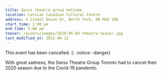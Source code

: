 ```yaml
---
title: Swiss theatre group matinée
location: Latvian Canadian Cultural Centre
address: 4 Credit Union Dr, North York, ON M4A 2N8
start_time: 2:00 pm
end_time: 5:00 pm
teaser: /assets/images/2020-05-03-theatre-teaser.jpg
last_modified_at: 2022-06-12
---
```


This event has been cancelled.
{: .notice--danger}

With great sadness, the Swiss Theatre Group Toronto had to cancel their 2020
season due to the Covid-19 pandemic.
